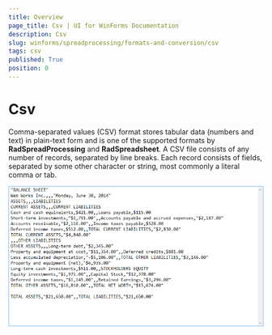 ```yaml
---
title: Overview
page_title: Csv | UI for WinForms Documentation
description: Csv
slug: winforms/spreadprocessing/formats-and-conversion/csv
tags: csv
published: True
position: 0
---
```


# Csv

Comma-separated values (CSV) format stores tabular data (numbers and text) in plain-text form and is one of the supported formats by __RadSpreadProcessing__ and __RadSpreadsheet__. A CSV file consists of any number of records, separated by line breaks. Each record consists of fields, separated by some other character or string, most commonly a literal comma or tab.

![spreadprocessing-formats-and-conversion-csv 001](images/spreadprocessing-formats-and-conversion-csv001.png)


